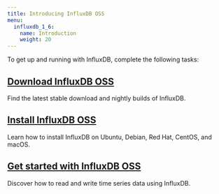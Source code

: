 ```yaml
---
title: Introducing InfluxDB OSS
menu:
  influxdb_1_6:
    name: Introduction
    weight: 20
---
```


To get up and running with InfluxDB, complete the following tasks:

## [Download InfluxDB OSS](https://portal.influxdata.com/downloads)

Find the latest stable download and nightly builds of InfluxDB.

## [Install InfluxDB OSS](/influxdb/v1.6/introduction/installation/)

Learn how to install InfluxDB on Ubuntu, Debian, Red Hat, CentOS, and macOS.

## [Get started with InfluxDB OSS](/influxdb/v1.6/introduction/getting-started/)

Discover how to read and write time series data using InfluxDB.
